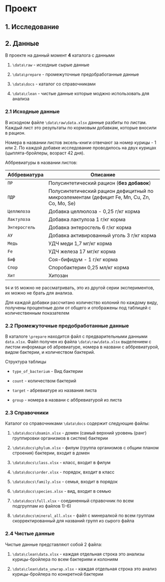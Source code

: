 # Проект

## 1. Исследование

## 2. Данные

В проекте на данный момент **4** каталога с данными 

1) `\data\raw` - исходные сырые данные

2) `\data\prepare` - промежуточные предобработанные данные

3) `\data\docs` - каталог со справочниками

4) `\data\clean` - чистые данные которые моджно использовать для анализа

### 2.1 Исходные данные

В исходном файле `\data\raw\data.xlsx` данные разбиты по листам.
Каждый лист это результаты по кормовым добавкам, которые вносили в рацион.

Номера в названии листов эксель-книги отвечают за номер курицы - 1 или 2. По каждой добавке исследование проводилось на двух курицах (цыплята-бройлеры, возраст 42 дня).

Аббревиатуры в названии листов:

| Аббревиатура | Описание |
|--------------|----------|
| `ПР`         | Полусинтетический рацион (**без добавок**) |
| `ПДР`        | Полусинтетический рацион дефицитный по микроэлементам (дефицит Fe, Mn, Cu, Zn, Co, Mo, Se)|
| `Целлюлоза`  | Добавка целлюлоза - 0,25 г/кг корма |
| `Лактулоза`  | Добавка лактулоза 1 г/кг корма |
| `Энтеросгель`| Добавка энтеросгель 6 г/кг корма |
| `АУ`         | Добавка активированный уголь 3 г/кг корма |
| `Медь`       | УДЧ меди 1,7 мг/кг корма |
| `Fe`         | УДЧ железа 17 мг/кг корма |
| `Биф`        | Соя-бифидум - 1 г/кг корма |
| `Спор`       | Споробактерин 0,25 мл/кг корма |
| `Хит`        | Хитозан |

`94` и `95` можно не рассматривать, это из другой серии экспериментов, их можно не брать для анализа.

Для каждой добавки рассчитано количество колоний по каждому виду, получены процентные доли от общего и отображены под таблицей с количественным показателем

### 2.2 Промежуточные предобработанные данные

В каталоге `\prepare` находится файл с предварительными данными `data.xlsx`. Файл получен из файла `\data\raw\data.xlsx` выделением с листом информаци об абревиатуре, номера в названи с аббревиатурой, видом бактерии, и количеством бактерий.

Структура таблицы

- `type_of_bacterium` - Вид бактерии
 
- `count` - количеством бактерий

- `target` - абревиатуре из названия листа

- `group` - номера в названи с аббревиатурой из листа


### 2.3 Справочники

Каталог со справочниками `\data\docs` содержит следующие файлы:

1) `\data\docs\doamin.xlsx` - домен (самый верхний уровень (ранг) группировки организмов в систем) бактерии

2) `\data\docs\phylum.xlsx` - филум (группа организмов с общим планом строения) бактерии, входит в домен

3) `\data\docs\class.xlsx` - класс, входит в филум

4) `\data\docs\order.xlsx` - порядок, входит в класс

5) `\data\docs\family.xlsx` - семья, входит в порядок

6) `\data\docs\species.xlsx` - вид, входит в семью

7) `\data\docs\full.xlsx` - соединенный справочник по всем подгруппам из файлов 1)-6)

8) `\data\docs\mineral_all.xlsx` - файл с минералкой по всем группам скорректированный для названий групп из сырого файла


### 2.4 Чистые данные

Чистые данные представляют собой 2 файла:

1) `\data\clean\data.xlsx` - каждая отдельная строка это анализы курицы-бройлера по всем бактериям и колониям

2) `\data\clean\data_unwrap.xlsx` - каждая отдельная строка это анализ курицы-бройлера по конкретной бактерии